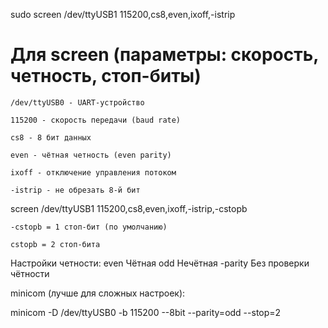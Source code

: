 sudo screen /dev/ttyUSB1 115200,cs8,even,ixoff,-istrip
# Для screen (параметры: скорость, четность, стоп-биты)
    /dev/ttyUSB0 - UART-устройство

    115200 - скорость передачи (baud rate)

    cs8 - 8 бит данных

    even - чётная четность (even parity)

    ixoff - отключение управления потоком

    -istrip - не обрезать 8-й бит

screen /dev/ttyUSB1 115200,cs8,even,ixoff,-istrip,-cstopb

    -cstopb = 1 стоп-бит (по умолчанию)

    cstopb = 2 стоп-бита

Настройки четности:
even Чётная
odd	Нечётная
-parity	Без проверки чётности

minicom (лучше для сложных настроек):

minicom -D /dev/ttyUSB0 -b 115200 --8bit --parity=odd --stop=2
